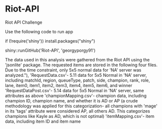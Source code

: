 # Riot-API
Riot API Challenge

Use the following code to run app

if (!require('shiny')) install.packages("shiny")

shiny::runGitHub('Riot-API', 'georgyporgy91')

The data used in this analysis were gathered from the Riot API using the 'jsonlite' package. The requested items are stored in the following four files. Due to the time constraint, only 5x5 normal data for 'NA' server was analyzed."),
'RequestData.csv'- 5.11 data for 5x5 Normal in 'NA' server, including matchId, region,	queueType, patch,	side,	champion,	rank,	role,	lane,	item0, item1, item2, item3, item4, item5, item6, and winner
'RequestDataPost.csv'- 5.14 data for 5x5 Normal in 'NA' server, same attributes as above
'championMapping.csv'- champion data, including champion ID, champion name, and whether it is AD or AP (a crude methodology was applied for this categorization- all champions with 'mage' in its 'tags' attribute were considered AP, all others AD. This categorizes champions like Kayle as AD, which is not optimal)
'itemMapping.csv'- item data, including item ID and item name
